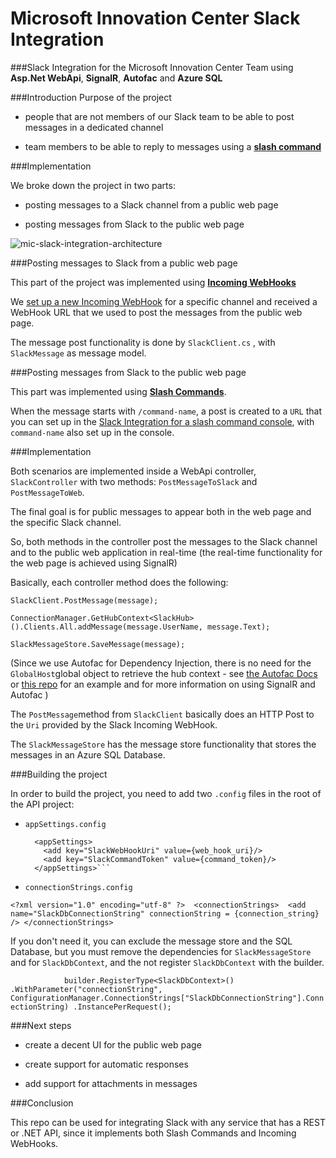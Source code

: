 
# Microsoft Innovation Center Slack Integration
###Slack Integration for the Microsoft Innovation Center Team using **Asp.Net WebApi**, **SignalR**, **Autofac** and **Azure SQL**


###Introduction
Purpose of the project

- people that are not members of our Slack team to be able to post messages in a dedicated channel

- team members to be able to reply to messages using a **[slash command](https://api.slack.com/slash-commands)**


###Implementation

We broke down the project in two parts:

- posting messages to a Slack  channel from a public  web page

- posting messages from Slack to the public web page


![mic-slack-integration-architecture](https://kmnhpa.bn.files.1drv.com/y4mN0IuCjJuF_jGvI6HJdQYneb8N34UfGjvfY-x0Frw1gPg3ho70Gl1iNxb_K5bOFQiqQ7ZidJak2TXuXh7vUR1PfmAX-UgDd21ylcrC2-sQVr15QL1UJa-ZBUzaCjohm-nFj6tPIlDZ3kR_cEOT5R426AW5_6pKrh4_JzwwhNiQYn9vXoevNjpMUh5dkEGn3sfb_FjHRB3uWFO1sqTG9KM7Q?width=1280&height=720&cropmode=none)


###Posting messages to Slack from a public web page

This part of the project was implemented using  **[Incoming WebHooks](https://api.slack.com/incoming-webhooks)**

We [set up a new Incoming WebHook](https://my.slack.com/services/new/incoming-webhook/) for a specific channel and received a WebHook URL that we used to post the messages from the public web page.

The message post functionality is done by `SlackClient.cs` , with `SlackMessage` as message model.

###Posting messages from Slack to the public web page

This part was implemented using  **[Slash Commands](https://api.slack.com/slash-commands)**.

When the message starts with `/command-name`, a post is created to a `URL` that you can set up in the [Slack Integration for a slash command console](https://my.slack.com/services/new/slash-commands), with `command-name` also set up in the console. 



###Implementation

Both scenarios are implemented inside a WebApi controller, `SlackController` with two methods: `PostMessageToSlack` and `PostMessageToWeb`.


The final goal is for public messages to appear both in the web page and the specific Slack channel.

So,  both methods in the controller post the messages to the Slack channel and to the public web application in real-time (the real-time functionality for the web page is achieved using SignalR)

Basically, each controller method does the following:

`SlackClient.PostMessage(message);`

`ConnectionManager.GetHubContext<SlackHub>().Clients.All.addMessage(message.UserName, message.Text);`

`SlackMessageStore.SaveMessage(message);`

(Since we use Autofac for Dependency Injection, there is no need for the `GlobalHost`global object to retrieve the hub context - see [the Autofac Docs](http://autofac.readthedocs.org/en/latest/integration/signalr.html) or [this repo](https://github.com/radu-matei/signalr-dependency-injection-autofac) for an example and for more information on using SignalR and Autofac  )


The `PostMessage`method from `SlackClient` basically does an HTTP Post to the `Uri` provided by the Slack Incoming WebHook.

The `SlackMessageStore` has the message store functionality that stores the messages in an Azure SQL Database.

###Building the project

In order to build the project, you need to add two `.config` files in the root of the API project:

- `appSettings.config`

    ```<?xml version="1.0" encoding="utf-8" ?> 
      <appSettings> 
        <add key="SlackWebHookUri" value={web_hook_uri}/>
        <add key="SlackCommandToken" value={command_token}/>
      </appSettings>```

- `connectionStrings.config`

`<?xml version="1.0" encoding="utf-8" ?> 
<connectionStrings> 
  <add name="SlackDbConnectionString" connectionString = {connection_string} />
</connectionStrings>
`

If you don't need it, you can exclude the message store and the SQL Database, but you must remove the dependencies for `SlackMessageStore` and for `SlackDbContext`, and the not register `SlackDbContext` with the builder. 

`            builder.RegisterType<SlackDbContext>()
                .WithParameter("connectionString", ConfigurationManager.ConnectionStrings["SlackDbConnectionString"].ConnectionString)
                .InstancePerRequest();`


###Next steps

- create a decent UI for the public web page

- create support for automatic responses

- add support for attachments in messages

###Conclusion

This repo can be used for integrating Slack with any service that has a REST or .NET API, since it implements both Slash Commands and Incoming WebHooks.
